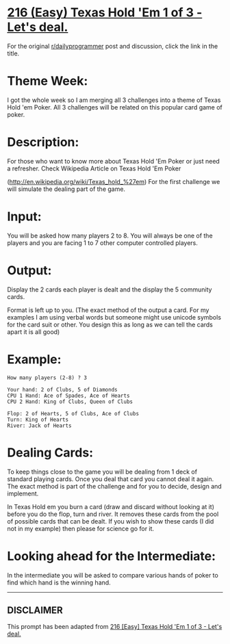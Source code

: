 # [216 (Easy) Texas Hold 'Em 1 of 3 - Let's deal.](https://www.reddit.com/r/dailyprogrammer/comments/378h44/20150525_challenge_216_easy_texas_hold_em_1_of_3/)

For the original [r/dailyprogrammer](https://www.reddit.com/r/dailyprogrammer/) post and discussion, click the link in the title.

# Theme Week:
I got the whole week so I am merging all 3 challenges into a theme of Texas Hold 'em Poker. All 3 challenges will be related on this popular card game of poker. 

# Description:
For those who want to know more about Texas Hold 'Em Poker or just need a refresher. Check Wikipedia Article on Texas Hold 'Em Poker

(http://en.wikipedia.org/wiki/Texas_hold_%27em)
For the first challenge we will simulate the dealing part of the game.

# Input:
You will be asked how many players 2 to 8. You will always be one of the players and you are facing 1 to 7 other computer controlled players.

# Output:
Display the 2 cards each player is dealt and the display the 5 community cards.

Format is left up to you. (The exact method of the output a card. For my examples I am using verbal words but someone might use unicode symbols for the card suit or other. You design this as long as we can tell the cards apart it is all good)

# Example:

```
How many players (2-8) ? 3

Your hand: 2 of Clubs, 5 of Diamonds
CPU 1 Hand: Ace of Spades, Ace of Hearts
CPU 2 Hand: King of Clubs, Queen of Clubs

Flop: 2 of Hearts, 5 of Clubs, Ace of Clubs
Turn: King of Hearts
River: Jack of Hearts
```
# Dealing Cards:
To keep things close to the game you will be dealing from 1 deck of standard playing cards. Once you deal that card you cannot deal it again. The exact method is part of the challenge and for you to decide, design and implement.

In Texas Hold em you burn a card (draw and discard without looking at it) before you do the flop, turn and river. It removes these cards from the pool of possible cards that can be dealt. If you wish to show these cards (I did not in my example) then please for science go for it. 

# Looking ahead for the Intermediate:
In the intermediate you will be asked to compare various hands of poker to find which hand is the winning hand.


----
## **DISCLAIMER**
This prompt has been adapted from [216 [Easy] Texas Hold 'Em 1 of 3 - Let's deal.](https://www.reddit.com/r/dailyprogrammer/comments/378h44/20150525_challenge_216_easy_texas_hold_em_1_of_3/
)
